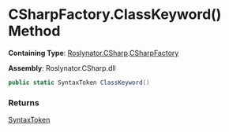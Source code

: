 # CSharpFactory\.ClassKeyword\(\) Method

**Containing Type**: [Roslynator.CSharp](../../README.md)\.[CSharpFactory](../README.md)

**Assembly**: Roslynator\.CSharp\.dll

```csharp
public static SyntaxToken ClassKeyword()
```

### Returns

[SyntaxToken](https://docs.microsoft.com/en-us/dotnet/api/microsoft.codeanalysis.syntaxtoken)

